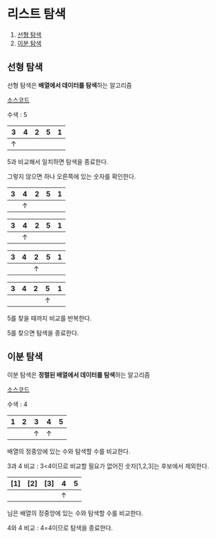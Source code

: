 # 리스트 탐색

1. [선형 탐색]()
2. [이분 탐색]()

## 선형 탐색

선형 탐색은  **배열에서 데이터를 탐색**하는 알고리즘

[소스코드]()

수색 : 5

|  3   |  4   |  2   |  5   |  1   |
| :--: | :--: | :--: | :--: | :--: |
|  ↑   |      |      |      |      |

5과 비교해서 일치하면 탐색을 종료한다.

그렇지 않으면 하나 오른쪽에 있는 숫자를 확인한다.

|  3   |  4   |  2   |  5   |  1   |
| :--: | :--: | :--: | :--: | :--: |
|      |  ↑   |      |      |      |

|  3   |  4   |  2   |  5   |  1   |
| :--: | :--: | :--: | :--: | :--: |
|      |  ↑   |      |      |      |

|  3   |  4   |  2   |  5   |  1   |
| :--: | :--: | :--: | :--: | :--: |
|      |      |  ↑   |      |      |

|  3   |  4   |  2   |  5   |  1   |
| :--: | :--: | :--: | :--: | :--: |
|      |      |      |  ↑   |      |

5를 찾을 때까지 비교를 반복한다.

5를 찾으면 탐색을 종료한다.

## 이분 탐색

이분 탐색은 **정렬된 배열에서 데이터를 탐색**하는 알고리즘

[소스코드]()

수색 : 4

|  1   |  2   |  3   |  4   |  5   |
| :--: | :--: | :--: | :--: | :--: |
|      |      |  ↑   |  ↑   |      |

배열의 정중앙에 있는 수와 탐색할 수를 비교한다.

3과 4 비교 : 3<4이므로 비교할 필요가 없어진 숫자[1,2,3]는 후보에서 제외한다.

| [1]  | [2]  | [3]  |  4   |  5   |
| :--: | :--: | :--: | :--: | :--: |
|      |      |      |  ↑   |      |

님은 배열의 정중앙에 있는 수와 탐색할 수를 비교한다.

4와 4 비교 : 4=4이므로 탐색을 종료한다.